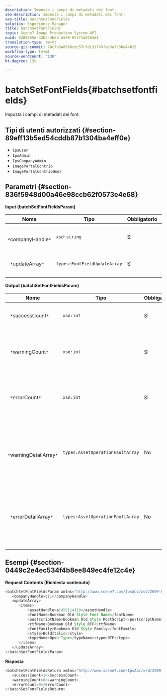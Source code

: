 ```yaml
---
description: Imposta i campi di metadati dei font.
seo-description: Imposta i campi di metadati dei font.
seo-title: batchSetFontFields
solution: Experience Manager
title: batchSetFontFields
topic: Scene7 Image Production System API
uuid: 0209865e-32b3-4bea-a508-05771a0365e1
translation-type: tm+mt
source-git-commit: 7bc7b3a86fbcdc57cfdc31745fae3afc06e44b15
workflow-type: tm+mt
source-wordcount: '130'
ht-degree: 13%

---
```



# batchSetFontFields{#batchsetfontfields}

Imposta i campi di metadati dei font.

## Tipi di utenti autorizzati {#section-89eff13b5ed54cddb87b1304ba4eff0e}

* `IpsUser`
* `IpsAdmin`
* `IpsCompanyAdmin`
* `ImagePortalContrib`
* `ImagePortalContribUser`

## Parametri {#section-836f5948d00a46e98ccb62f0573e4e68}

**Input (batchSetFontFieldsParam)**

| Nome | Tipo | Obbligatorio | Descrizione |
|---|---|---|---|
| ` *`companyHandle`*` | `xsd:string` | Sì | Gestite la società che contiene i font. |
| ` *`updateArray`*` | `types:FontFieldUpdateArray` | Sì | Array di aggiornamenti dei campi di font. |

**Output (batchSetFontFieldsParam)**

| Nome | Tipo | Obbligatorio | Descrizione |
|---|---|---|---|
| ` *`successCount`*` | `xsd:int` | Sì | Numero di campi di font impostati correttamente. |
| ` *`warningCount`*` | `xsd:int` | Sì | Numero di avvisi generati quando l&#39;operazione tenta di impostare i campi dei font. |
| ` *`errorCount`*` | `xsd:int` | Sì | Numero di errori generati quando l&#39;operazione tentava di impostare i campi dei font. |
| ` *`warningDetailArray`*` | `types:AssetOperationFaultArray` | No | Array di dettagli associati alle risorse che generavano avvisi quando l&#39;operazione tentava di applicare gli aggiornamenti. |
| ` *`errorDetailArray`*` | `types:AssetOperationFaultArray` | No | Array di dettagli associati alle risorse che generavano errori quando l&#39;operazione tentava di applicare gli aggiornamenti. |

## Esempi {#section-0449c2e4ec534f4b8ee849ec4fe12c4e}

**Request Contents (Richiesta contenuto)**

```java
<batchSetFontFieldsParam xmlns="http://www.scene7.com/IpsApi/xsd/2009-07-31">
   <companyHandle>c|1</companyHandle>
   <updateArray>
      <items>
          <assetHandle>a|450|14|19</assetHandle>
          <fontName>Bookman Old Style Font Name</fontName>
          <postscriptName>Bookman Old Style PostScript</postscriptName>
          <rtfName>Bookman Old Style RTF</rtfName>
          <fontFamily>Bookman Old Style Family</fontFamily>
          <style>BoldItalic</style>
          <typeName>Open Type</typeName><type>OTF</type>
      </items>
   </updateArray>
</batchSetFontFieldsParam>
```

**Risposta**

```java
<batchSetFontFieldsReturn xmlns="http://www.scene7.com/IpsApi/xsd/2009-07-31">
   <successCount>1</successCount>
   <warningCount>0</warningCount>
   <errorCount>0</errorCount>
</batchSetFontFieldsReturn>
```

